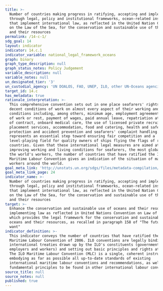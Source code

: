 ```yaml
---
title: >-
  Number of countries making progress in ratifying, accepting and implementing
  through legal, policy and institutional frameworks, ocean-related instruments
  that implement international law, as reflected in the United Nation Convention
  on the Law of the Sea, for the conservation and sustainable use of the oceans
  and their resources
permalink: /14-c-1/
sdg_goal: 14
layout: indicator
indicator: 14.c.1
indicator_variable: national_legal_framework_oceans
graph: binary
graph_type_description: null
graph_status_notes: Policy Judgement
variable_description: null
variable_notes: null
un_designated_tier: '3'
un_custodial_agency: 'UN DOALOS, FAO, UNEP, ILO, other UN-Oceans agencies'
target_id: 14.c
has_metadata: true
rationale_interpretation: >-
  This comprehensive convention sets out in one place seafarers' rights to
  decent conditions of work on almost every aspect of their working and living
  conditions including, among others, minimum age, employment agreements, hours
  of work or rest, payment of wages, paid annual leave, repatriation at the end
  of contract, onboard medical care, the use of licensed private recruitment and
  placement services, accommodation, food and catering, health and safety
  protection and accident prevention and seafarers' complaint handling. It
  represents an essential step toward ensuring fair competition and a
  level-playing field for quality owners of ships flying the flags of ratifying
  countries. Given that these international legal measures are aimed at
  improving working and living conditions for seafarers, the most globalized of
  the world's workers, the number of countries that have ratified the ILO
  Maritime Labour Convention gives an indication of the situation of maritime
  workers around the world.
goal_meta_link: 'http://unstats.un.org/sdgs/files/metadata-compilation/Metadata-Goal-14.pdf'
goal_meta_link_page: 24
indicator_name: >-
  Number of countries making progress in ratifying, accepting and implementing
  through legal, policy and institutional frameworks, ocean-related instruments
  that implement international law, as reflected in the United Nation Convention
  on the Law of the Sea, for the conservation and sustainable use of the oceans
  and their resources
target: >-
  Enhance the conservation and sustainable use of oceans and their resources by
  implementing law as reflected in United Nations Convention on Law of the Sea,
  which provides the legal framework for the conservation and sustainable use of
  oceans and their resources, as recalled in paragraph 158 of "The future we
  want"
indicator_definition: >-
  This indicator conveys the number of countries that have ratified the ILO
  Maritime Labour Convention of 2006. ILO conventions are legally binding
  international treaties drawn up by the ILO's constituents (governments,
  employers and workers) and setting out basic principles and rights at work.
  The ILO Maritime Labour Convention (MLC) is a single, coherent instrument
  embodying as far as possible all up-to-date standards of existing
  international maritime labour conventions and recommendations, as well as the
  fundamental principles to be found in other international labour conventions.
source_title: null
source_notes: null
published: true
---
```

